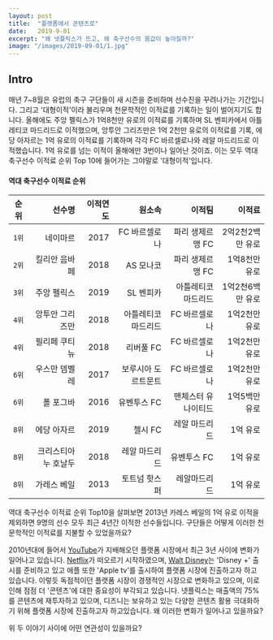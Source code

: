 ```yaml
---
layout: post
title:  "플랫폼에서 콘텐츠로"
date:   2019-9-01
excerpt: "왜 넷플릭스가 뜨고, 왜 축구선수의 몸값이 높아질까?"
image: "/images/2019-09-01/1.jpg"
---
```


## Intro
매년 7~8월은 유럽의 축구 구단들이 새 시즌을 준비하며 선수진을 꾸려나가는 기간입니다.
그리고 '대형이적'이라 불리우며 천문학적인 이적료를 기록하는 일이 벌어지기도 합니다.
올해에도 주앙 펠릭스가 1억8천만 유로의 이적료를 기록하며 SL 벤피카에서 아틀레티코 마드리드로 이적했으며, 앙투안 그리즈만은 1억 2천만 유로의 이적료를 기록, 에당 아자르는 1억 유로의 이적료를 기록하며 각각 FC 바르셀로나와 레알 마드리드로 이적했습니다. 1억 유로를 넘는 이적이 올해에만 3번이나 일어난 것이죠. 이는 모두 역대 축구선수 이적료 순위 Top 10에 들어가는 그야말로 '대형이적'입니다.<br>
#### 역대 축구선수 이적료 순위
|순위|선수명|이적연도|원소속|이적팀|이적료|
|:---:|---:|---:|---:|---:|---:|
|`1위`|네이마르|2017|FC 바르셀로나|파리 생제르맹 FC|2억2천2백만 유로|
|`2위`|킬리안 음바페|2018|AS 모나코|파리 생제르맹 FC|1억8천만 유로|
|`3위`|주앙 펠릭스|2019|SL 벤피카|아틀레티코 마드리드|1억2천6백만 유로|
|`4위`|앙투안 그리즈만|2018|아틀레티코 마드리드|FC 바르셀로나|1억2천만 유로|
|`4위`|필리페 쿠티뉴|2018|리버풀 FC|FC 바르셀로나|1억2천만 유로|
|`6위`|우스만 뎀벨레|2017|보루시아 도르트문트|FC 바르셀로나|1억2천만 유로|
|`6위`|폴 포그바|2016|유벤투스 FC|맨체스터 유나이티드|1억5백만 유로|
|`8위`|에당 아자르|2019|첼시 FC|레알 마드리드|1억 유로|
|`8위`|크리스티아누 호날두|2018|레알 마드리드|유벤투스 FC|1억 유로|
|`8위`|가레스 베일|2013|토트넘 핫스퍼|레알마드리드|1억 유로|

역대 축구선수 이적료 순위 Top10을 살펴보면 2013년 카레스 베일의 1억 유로 이적을 제외하면 9명의 선수 모두 최근 4년간 이적한 선수들입니다. 구단들은 어떻게 이러한 천문학적인 이적료를 지불할 수 있었을까요?<br>

2010년대에 들어서 [YouTube]("https://www.youtube.com/")가 지배해오던 플랫폼 시장에서 최근 3년 사이에 변화가 일어나고 있습니다. [Netflix]("https://www.netflix.com/browse")가 떠오르기 시작하였으며, [Walt Disney]("http://www.disney.co.kr/home/index.jsp")는 'Disney +' 출시를 준비하고 있고 애플 또한 'Apple tv'를 출시하여 플랫폼 시장에 진출하고자 하고 있습니다. 이렇듯 독점적이던 플랫폼 시장이 경쟁적인 시장으로 변화하고 있으며, 이로 인해 점점 더 '콘텐츠'에 대한 중요성이 부각되고 있습니다. 넷플릭스는 매출액의 75%를 콘텐츠에 재투자하고 있으며, 디즈니는 보유하고 있는 다양한 콘텐츠 활용 극대화하기 위해 플랫폼 시장에 진출하고자 하고있습니다. 왜 이러한 변화가 일어나고 있을까요?

위 두 이야기 사이에 어떤 연관성이 있을까요?